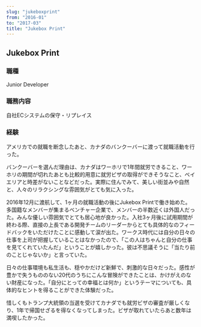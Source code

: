 ```yaml
---
slug: "jukeboxprint"
from: "2016-01"
to: "2017-03"
title: "Jukebox Print"
---
```


## Jukebox Print
### 職種

Junior Developer

### 職務内容

自社ECシステムの保守・リプレイス

### 経験

アメリカでの就職を断念したあと、カナダのバンクーバーに渡って就職活動を行った。

バンクーバーを選んだ理由は、カナダはワーホリで1年間就労できること、ワーホリの期間が切れたあとも比較的用意に就労ビザの取得ができそうなこと、ベイエリアと時差がないことなどだった。実際に住んでみて、美しい街並みや自然と、人々のリラクシングな雰囲気がとても気に入った。

2016年12月に渡航して、1ヶ月の就職活動の後にJukebox Printで働き始めた。多国籍なメンバーが集まるベンチャー企業で、メンバーの半数近くは外国人だった。みんな優しい雰囲気でとても居心地が良かった。入社3ヶ月後に試用期間が終わる際、直接の上長である開発チームのリーダーからとても具体的なのフィードバックをいただけたことに感動して涙が出た。ワークス時代には自分の日々の仕事を上司が把握していることはなかったので、「この人はちゃんと自分の仕事を見てくれていたんだ」ということが嬉しかった。彼は不思議そうに「当たり前のことじゃないか」と言っていた。

日々の仕事環境も私生活も、穏やかだけど新鮮で、刺激的な日々だった。感性が豊かで失うもののない20代のうちにこんな冒険ができたことは、かけがえのない財産になった。「自分にとっての幸福とは何か」というテーマについても、具体的なヒントを得ることができた体験だった。

惜しくもトランプ大統領の当選を受けてカナダでも就労ビザの審査が厳しくなり、1年で帰国せざるを得なくなってしまった。ビザが取れていたらあと数年は満喫したかった。